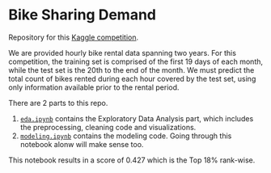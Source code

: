# Bike Sharing Demand

Repository for this [Kaggle competition](https://www.kaggle.com/c/bike-sharing-demand). 

We are provided hourly bike rental data spanning two years. For this competition, the training set is comprised of the first 19 days of each month, while the test set is the 20th to the end of the month. We must predict the total count of bikes rented during each hour covered by the test set, using only information available prior to the rental period.

There are 2 parts to this repo. 

1. [`eda.ipynb`](eda.ipynb) contains the Exploratory Data Analysis part, which includes the preprocessing, cleaning code and visualizations. 
2. [`modeling.ipynb`](modeling.ipynb) contains the modeling code. Going through this notebook alonw will make sense too. 

This notebook results in a score of 0.427 which is the Top 18% rank-wise.
